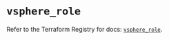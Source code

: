 # `vsphere_role`

Refer to the Terraform Registry for docs: [`vsphere_role`](https://registry.terraform.io/providers/vmware/vsphere/2.14.2/docs/resources/role).
